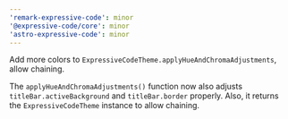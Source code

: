 ```yaml
---
'remark-expressive-code': minor
'@expressive-code/core': minor
'astro-expressive-code': minor
---
```


Add more colors to `ExpressiveCodeTheme.applyHueAndChromaAdjustments`, allow chaining.

The `applyHueAndChromaAdjustments()` function now also adjusts `titleBar.activeBackground` and `titleBar.border` properly. Also, it returns the `ExpressiveCodeTheme` instance to allow chaining.
